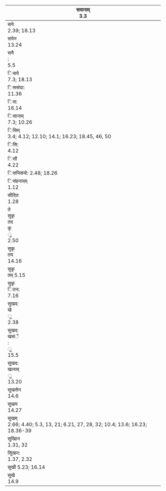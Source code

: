 | सयानाम्<br/>3.3                                                                  |
| -------------------------------------------------------------------------------- |
| सये<br/>2.39; 18.13                                                              |
| सयेन<br/>13.24                                                                   |
| सयै<br/>:<br/>5.5                                                                |
| िसये<br/>7.3; 18.13                                                              |
| िससंघा:<br/>11.36                                                                |
| िस:<br/>16.14                                                                    |
| िसानाम्<br/>7.3; 10.26                                                           |
| िसिम्<br/>3.4; 4.12; 12.10; 14.1; 16.23; 18.45, 46, 50                           |
| िसि:<br/>4.12                                                                    |
| िसौ<br/>4.22                                                                     |
| िसयिसयो: 2.48; 18.26                                                             |
| िसंहनादम्<br/>1.12                                                               |
| सीदित<br/>1.28                                                                   |
| ते<br/>सुकृ<br/>तद<br/>कृ<br/>ु<br/>2.50                                         |
| सुकृ<br/>तय<br/>14.16                                                            |
| सुकृ<br/>तम् 5.15                                                                |
| सुकृ<br/>ितन:<br/>7.16                                                           |
| सुखद:<br/>खे<br/>ु<br/>2.38                                                      |
| सुखद:<br/>खसंै<br/>:<br/>ु<br/>15.5                                              |
| सुखद:<br/>खानाम्<br/>ु<br/>13.20                                                 |
| सुखसेन<br/>14.6                                                                  |
| सुखय<br/>14.27                                                                   |
| सुखम्<br/>2.66; 4.40; 5.3, 13, 21; 6.21, 27, 28, 32; 10.4; 13.6; 16.23; 18.36-39 |
| सुखािन<br/>1.31, 32                                                              |
| सुिखन:<br/>1.37, 2.32                                                            |
| सुखी 5.23; 16.14                                                                 |
| सुखे<br/>14.9                                                                    |
